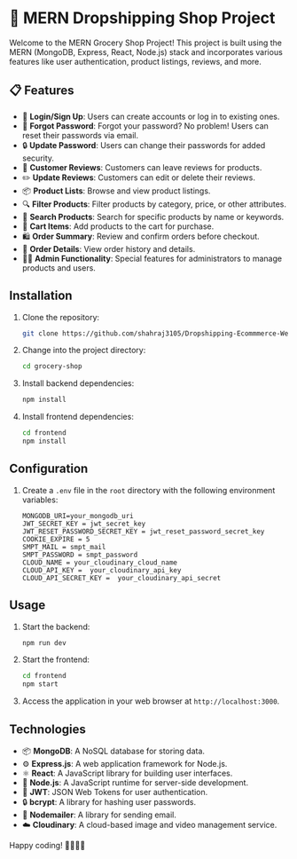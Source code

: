 # 🛒 MERN Dropshipping Shop Project

Welcome to the MERN Grocery Shop Project! This project is built using the MERN (MongoDB, Express, React, Node.js) stack and incorporates various features like user authentication, product listings, reviews, and more.

## 📋 Features

- 🚀 **Login/Sign Up**: Users can create accounts or log in to existing ones.
- 🔐 **Forgot Password**: Forgot your password? No problem! Users can reset their passwords via email.
- 🔒 **Update Password**: Users can change their passwords for added security.
- 📝 **Customer Reviews**: Customers can leave reviews for products.
- ✏️ **Update Reviews**: Customers can edit or delete their reviews.
- 📦 **Product Lists**: Browse and view product listings.
- 🔍 **Filter Products**: Filter products by category, price, or other attributes.
- 🔎 **Search Products**: Search for specific products by name or keywords.
- 🛒 **Cart Items**: Add products to the cart for purchase.
- 🛍️ **Order Summary**: Review and confirm orders before checkout.
- 📄 **Order Details**: View order history and details.
- 👨‍💼 **Admin Functionality**: Special features for administrators to manage products and users.

## Installation

1. Clone the repository:

   ```bash
   git clone https://github.com/shahraj3105/Dropshipping-Ecommmerce-Website.git
   ```

2. Change into the project directory:

   ```bash
   cd grocery-shop
   ```

3. Install backend dependencies:

   ```bash
   npm install
   ```

4. Install frontend dependencies:

   ```bash
   cd frontend
   npm install
   ```

## Configuration

1. Create a `.env` file in the `root` directory with the following environment variables:

   ```env
   MONGODB_URI=your_mongodb_uri
   JWT_SECRET_KEY = jwt_secret_key
   JWT_RESET_PASSWORD_SECRET_KEY = jwt_reset_password_secret_key
   COOKIE_EXPIRE = 5
   SMPT_MAIL = smpt_mail
   SMPT_PASSWORD = smpt_password
   CLOUD_NAME = your_cloudinary_cloud_name
   CLOUD_API_KEY =  your_cloudinary_api_key
   CLOUD_API_SECRET_KEY =  your_cloudinary_api_secret
   ```

## Usage

1. Start the backend:

   ```bash
   npm run dev
   ```

2. Start the frontend:

   ```bash
   cd frontend
   npm start
   ```

3. Access the application in your web browser at `http://localhost:3000`.

## Technologies

- 📦 **MongoDB**: A NoSQL database for storing data.
- ⚙️ **Express.js**: A web application framework for Node.js.
- ⚛️ **React**: A JavaScript library for building user interfaces.
- 🚀 **Node.js**: A JavaScript runtime for server-side development.
- 🔑 **JWT**: JSON Web Tokens for user authentication.
- 🔒 **bcrypt**: A library for hashing user passwords.
- 💌 **Nodemailer**: A library for sending email.
- ☁️ **Cloudinary**: A cloud-based image and video management service.

Happy coding! 👩‍💻👨‍💻
